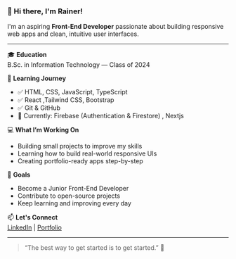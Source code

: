 ### 👋 Hi there, I'm Rainer!

I'm an aspiring **Front-End Developer** passionate about building responsive web apps and clean, intuitive user interfaces.

---

🎓 **Education**  
B.Sc. in Information Technology — Class of 2024

🧠 **Learning Journey**
- ✅ HTML, CSS, JavaScript, TypeScript
- ✅ React ,Tailwind CSS, Bootstrap
- ✅ Git & GitHub
- 🔄 Currently: Firebase (Authentication & Firestore) , Nextjs


💻 **What I’m Working On**  
- Building small projects to improve my skills  
- Learning how to build real-world responsive UIs  
- Creating portfolio-ready apps step-by-step

🌱 **Goals**  
- Become a Junior Front-End Developer  
- Contribute to open-source projects  
- Keep learning and improving every day

📫 **Let's Connect**  
[LinkedIn](https://www.linkedin.com/in/rainer-morales-2970b0333) | [Portfolio](https://my-portfolio-rainer.vercel.app/)

---

> “The best way to get started is to get started.” 🚀
